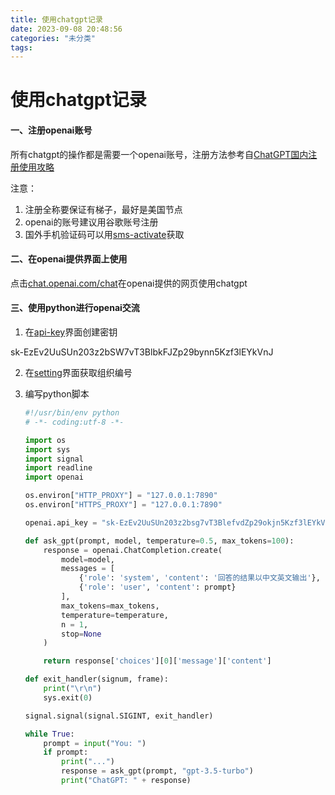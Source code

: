 ```yaml
---
title: 使用chatgpt记录
date: 2023-09-08 20:48:56
categories: "未分类"
tags:
---
```


# 使用chatgpt记录

#### 一、注册openai账号

所有chatgpt的操作都是需要一个openai账号，注册方法参考自[ChatGPT国内注册使用攻略](https://zblogs.top/how-to-register-openai-chatgpt-in-china/)

注意：

1. 注册全称要保证有梯子，最好是美国节点
2. openai的账号建议用谷歌账号注册
3. 国外手机验证码可以用[sms-activate](https://sms-activate.org/)获取



#### 二、在openai提供界面上使用

点击[chat.openai.com/chat](https://chat.openai.com/chat)在openai提供的网页使用chatgpt



#### 三、使用python进行openai交流

1. 在[api-key](https://platform.openai.com/account/api-keys)界面创建密钥

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

2. 在[setting](https://platform.openai.com/account/org-settings)界面获取组织编号

3. 编写python脚本

    ```python
    #!/usr/bin/env python
    # -*- coding:utf-8 -*-
    
    import os
    import sys
    import signal
    import readline
    import openai
    
    os.environ["HTTP_PROXY"] = "127.0.0.1:7890"
    os.environ["HTTPS_PROXY"] = "127.0.0.1:7890"
    
    openai.api_key = "sk-EzEv2UuSUn203z2bsg7vT3BlefvdZp29okjn5Kzf3lEYkVnJ"  # 你的 OpenAI API Key
    
    def ask_gpt(prompt, model, temperature=0.5, max_tokens=100):
        response = openai.ChatCompletion.create(
            model=model,
            messages = [
                {'role': 'system', 'content': '回答的结果以中文英文输出'},
                {'role': 'user', 'content': prompt}
            ],
            max_tokens=max_tokens,
            temperature=temperature,
            n = 1,
            stop=None
        )
    
        return response['choices'][0]['message']['content']
    
    def exit_handler(signum, frame):
        print("\r\n")
        sys.exit(0)
    
    signal.signal(signal.SIGINT, exit_handler)
    
    while True:
        prompt = input("You: ")
        if prompt:
            print("...")
            response = ask_gpt(prompt, "gpt-3.5-turbo")
            print("ChatGPT: " + response)
    
    ```

    